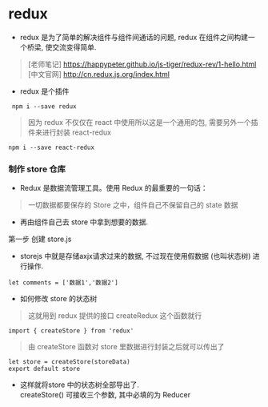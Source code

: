 # redux   
- redux 是为了简单的解决组件与组件间通话的问题, redux 在组件之间构建一个桥梁, 使交流变得简单.  
> [老师笔记] https://happypeter.github.io/js-tiger/redux-rev/1-hello.html  
[中文官网]  http://cn.redux.js.org/index.html
- redux 是个插件  
```
 npm i --save redux
```
> 因为 redux 不仅仅在 react 中使用所以这是一个通用的包, 需要另外一个插件来进行封装 react-redux    
```
npm i --save react-redux
```

### 制作 store 仓库   
- Redux 是数据流管理工具。使用 Redux 的最重要的一句话：

> 一切数据都要保存的 Store 之中，组件自己不保留自己的 state 数据   

- 再由组件自己去 store 中拿到想要的数据.

第一步 创建 store.js
- storejs 中就是存储axjx请求过来的数据, 不过现在使用假数据 (也叫状态树) 进行操作.

```
let comments = ['数据1','数据2']
```
- 如何修改 store 的状态树

> 这就用到 redux 提供的接口 createRedux 这个函数就行    

```
import { createStore } from 'redux'
```  

> 由 createStore 函数对 store 里数据进行封装之后就可以传出了
```
let store = createStore(storeData)
export default store
```

- 这样就将store 中的状态树全部导出了.   
createStore()  可接收三个参数, 其中必填的为 Reducer
